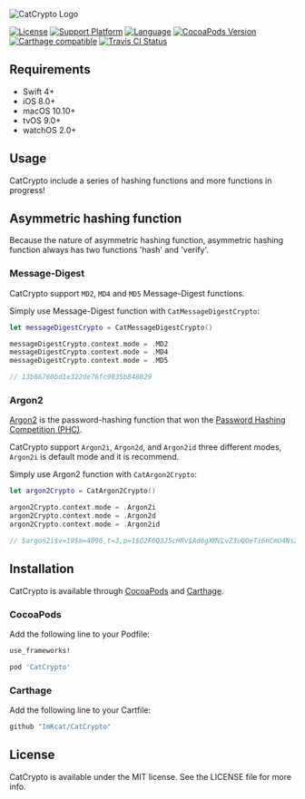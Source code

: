 ![CatCrypto Logo](https://github.com/ImKcat/CatCrypto/raw/master/CatCrypto-Logo.png)

[![License](https://img.shields.io/cocoapods/l/CatCrypto.svg?style=flat)](http://cocoapods.org/pods/CatCrypto)
[![Support Platform](https://img.shields.io/cocoapods/p/CatCrypto.svg?style=flat&colorB=7c3636)](http://cocoapods.org/pods/CatCrypto)
[![Language](https://img.shields.io/badge/Language-swift4-EF5138.svg?style=flat)](https://github.com/Carthage/Carthage)
[![CocoaPods Version](https://img.shields.io/cocoapods/v/CatCrypto.svg?style=flat)](http://cocoapods.org/pods/CatCrypto)
[![Carthage compatible](https://img.shields.io/badge/Carthage-compatible-4BC51D.svg?style=flat)](https://github.com/Carthage/Carthage)
[![Travis CI Status](http://img.shields.io/travis/ImKcat/CatCrypto.svg?style=flat)](https://travis-ci.org/ImKcat/CatCrypto)

## Requirements

- Swift 4+
- iOS 8.0+
- macOS 10.10+
- tvOS 9.0+
- watchOS 2.0+

## Usage

CatCrypto include a series of hashing functions and more functions in progress!

## Asymmetric hashing function

Because the nature of asymmetric hashing function, asymmetric hashing function always has two functions 'hash' and 'verify'.

### Message-Digest

CatCrypto support `MD2`, `MD4` and `MD5` Message-Digest functions.

Simply use Message-Digest function with `CatMessageDigestCrypto`:

``` swift
let messageDigestCrypto = CatMessageDigestCrypto()

messageDigestCrypto.context.mode = .MD2
messageDigestCrypto.context.mode = .MD4
messageDigestCrypto.context.mode = .MD5

// 13b86760bd1e322de76fc9035b848029
```

### Argon2

[Argon2](https://github.com/P-H-C/phc-winner-argon2) is the password-hashing function that won the [Password Hashing Competition (PHC)](https://password-hashing.net/).

CatCrypto support `Argon2i`, `Argon2d`, and `Argon2id` three different modes, `Argon2i` is default mode and it is recommend.

Simply use Argon2 function with `CatArgon2Crypto`:

``` swift
let argon2Crypto = CatArgon2Crypto()

argon2Crypto.context.mode = .Argon2i
argon2Crypto.context.mode = .Argon2d
argon2Crypto.context.mode = .Argon2id

// $argon2i$v=19$m=4096,t=3,p=1$Q2F0Q3J5cHRv$Ad6gXMVLvZ3uQOeTi6nCmU4Ns2/nPDfPD5B3yyebv8k
```

## Installation

CatCrypto is available through [CocoaPods](http://cocoapods.org) and [Carthage](https://github.com/Carthage/Carthage).

### CocoaPods

Add the following line to your Podfile:

```ruby
use_frameworks!

pod 'CatCrypto'
```

### Carthage

Add the following line to your Cartfile:

```ruby
github "ImKcat/CatCrypto"
```

## License

CatCrypto is available under the MIT license. See the LICENSE file for more info.
